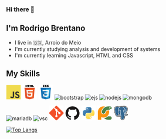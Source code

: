 ### Hi there 👋
## I'm Rodrigo Brentano
- I live in :brazil:, Arroio do Meio
- I'm currently studying analysis and development of systems
- I'm currently learning Javascript, HTML and CSS

## My Skills

<img src="https://raw.githubusercontent.com/devicons/devicon/master/icons/javascript/javascript-original.svg" alt="js" width="40" height="40" style="max-width:100%;"></img>
<img src="https://raw.githubusercontent.com/devicons/devicon/master/icons/html5/html5-original-wordmark.svg" alt="html" width="40" height="40" style="max-width:100%;"></img>
<img src="https://raw.githubusercontent.com/devicons/devicon/master/icons/css3/css3-original-wordmark.svg" alt="css" width="40" height="40" style="max-width:100%;"></img>
<img src="https://cdn.jsdelivr.net/gh/devicons/devicon/icons/bootstrap/bootstrap-plain-wordmark.svg" alt="bootstrap" width="40" height="40" style="max-width:100%;"></img>
<img src="https://cdn.icon-icons.com/icons2/2107/PNG/128/file_type_ejs_icon_130626.png" alt="ejs" width="40" height="40" style="max-width:100%;"></img>
<img src="https://cdn.jsdelivr.net/gh/devicons/devicon/icons/nodejs/nodejs-original.svg" alt="nodejs" width="40" height="40" style="max-width:100%;"></img>
<img src="https://cdn.jsdelivr.net/gh/devicons/devicon/icons/mongodb/mongodb-original-wordmark.svg" alt="mongodb" width="40" height="40" style="max-width:100%;"></img>

<img src="http://help.plot.ly/static/images/database-connectors/logos/mariadb.png" alt="mariadb" width="40" height="40" style="max-width:100%;"></img>
<img src="https://cdn.jsdelivr.net/gh/devicons/devicon/icons/vscode/vscode-original-wordmark.svg" alt="vsc" width="40" height="40" style="max-width:100%;"></img>
<img src="https://raw.githubusercontent.com/devicons/devicon/master/icons/git/git-original.svg" alt="git" width="40" height="40" style="max-width:100%;"></img>
<img src="https://raw.githubusercontent.com/devicons/devicon/master/icons/github/github-original.svg" alt="github" width="40" height="40" style="max-width:100%;"></img>
<img src="https://raw.githubusercontent.com/devicons/devicon/master/icons/python/python-original.svg" alt="python" width="40" height="40" style="max-width:100%;"></img>
<img src="https://raw.githubusercontent.com/devicons/devicon/master/icons/pycharm/pycharm-original.svg" alt="pycharm" width="40" height="40" style="max-width:100%;"></img>
<img src="https://raw.githubusercontent.com/devicons/devicon/master/icons/postgresql/postgresql-original.svg" alt="postgresql" width="40" height="40" style="max-width:100%;"></img>

[![Top Langs](https://github-readme-stats.vercel.app/api/top-langs/?username=RodrigoBJJ94&layout=compact&exclude_repo=projeto-google-glass-html-css-javascript)](https://github.com/anuraghazra/github-readme-stats)

<!--
**RodrigoBJJ94/RodrigoBJJ94** is a ✨ _special_ ✨ repository because its `README.md` (this file) appears on your GitHub profile.

Here are some ideas to get you started:

- 🔭 I’m currently working on ...
- 🌱 I’m currently learning ...
- 👯 I’m looking to collaborate on ...
- 🤔 I’m looking for help with ...
- 💬 Ask me about ...
- 📫 How to reach me: ...
- 😄 Pronouns: ...
- ⚡ Fun fact: ...
-->
